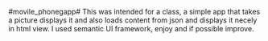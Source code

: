 #movile_phonegapp# 
This was intended for a class, a simple app that takes a picture displays it and also loads content from json and displays it necely in html view. I used semantic UI framework, enjoy and if possible improve.
